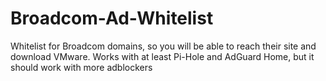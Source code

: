 # Broadcom-Ad-Whitelist
Whitelist for Broadcom domains, so you will be able to reach their site and download VMware. Works with at least Pi-Hole and AdGuard Home, but it should work with more adblockers
